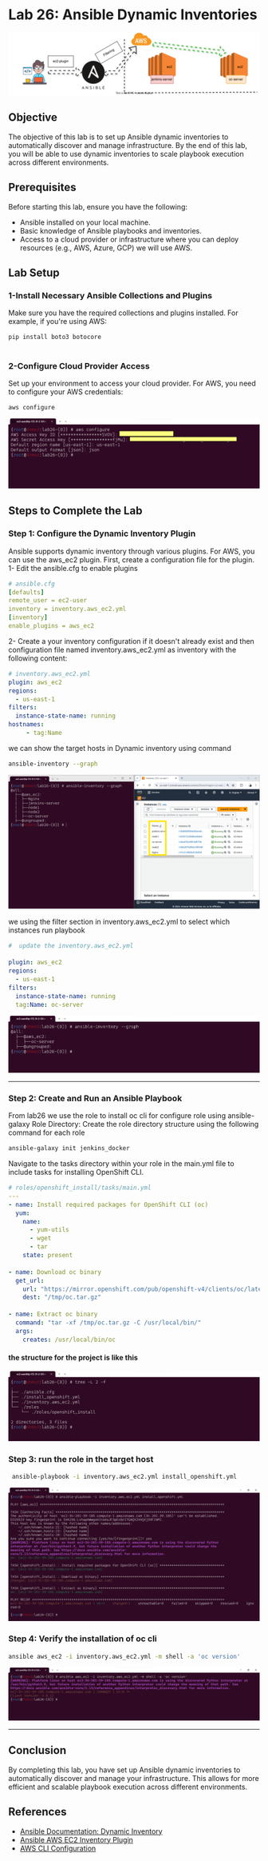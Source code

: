 # Lab 26: Ansible Dynamic Inventories
![alt text](screenshoots/Dynamic.drawio.svg)

##  Objective
The objective of this lab is to set up Ansible dynamic inventories to automatically discover and manage infrastructure. By the end of this lab, you will be able to use dynamic inventories to scale playbook execution across different environments.

## Prerequisites
Before starting this lab, ensure you have the following:

- Ansible installed on your local machine.
- Basic knowledge of Ansible playbooks and inventories.
- Access to a cloud provider or infrastructure where you can deploy resources (e.g., AWS, Azure, GCP) we will use AWS.

## Lab Setup

### 1-Install Necessary Ansible Collections and Plugins

Make sure you have the required collections and plugins installed. For example, if you're using AWS:

```bash
pip install boto3 botocore
    
```
### 2-Configure Cloud Provider Access

Set up your environment to access your cloud provider. For AWS, you need to configure your AWS credentials:
```bash
aws configure
```
![alt text](screenshoots/aws-configure.png)


## Steps to Complete the Lab
### Step 1: Configure the Dynamic Inventory Plugin
Ansible supports dynamic inventory through various plugins. For AWS, you can use the aws_ec2 plugin. First, create a configuration file for the plugin.
1- Edit the ansible.cfg to enable plugins
```yml
# ansible.cfg
[defaults]
remote_user = ec2-user
inventory = inventory.aws_ec2.yml
[inventory]
enable_plugins = aws_ec2
```
2- Create a  your inventory configuration if it doesn't already exist and then configuration file named inventory.aws_ec2.yml as inventory  with the following content:
```yml
# inventory.aws_ec2.yml
plugin: aws_ec2
regions:
  - us-east-1
filters:
  instance-state-name: running
hostnames:
     - tag:Name
```
we can show the target hosts in Dynamic inventory using command 
```bash
ansible-inventory --graph
```
![alt text](screenshoots/instances.png)

we using the filter section in inventory.aws_ec2.yml to select which instances  run playbook
```yml
#  update the inventory.aws_ec2.yml

plugin: aws_ec2
regions:
  - us-east-1
filters:
  instance-state-name: running
  tag:Name: oc-server
```
![alt text](screenshoots/graph.png)

***
### Step 2: Create and Run an Ansible Playbook
From lab26 we use the role to install oc cli 
for configure role using ansible-galaxy
Role Directory:
    Create the role directory structure using the following command for each role
```bash
ansible-galaxy init jenkins_docker
```
Navigate to the tasks directory within your role in the main.yml file to include tasks for installing OpenShift CLI.


```yml
# roles/openshift_install/tasks/main.yml
---
- name: Install required packages for OpenShift CLI (oc)
  yum:
    name: 
      - yum-utils
      - wget
      - tar
    state: present

- name: Download oc binary
  get_url:
    url: "https://mirror.openshift.com/pub/openshift-v4/clients/oc/latest/linux/oc.tar.gz"
    dest: "/tmp/oc.tar.gz"

- name: Extract oc binary
  command: "tar -xf /tmp/oc.tar.gz -C /usr/local/bin/"
  args:
    creates: /usr/local/bin/oc
```
#### the structure for the project is like this

![alt text](screenshoots/structure.png)


### Step 3: run the role in the target host 
```bash
 ansible-playbook -i inventory.aws_ec2.yml install_openshift.yml
```

![alt text](screenshoots/output.png)

### Step 4: Verify  the installation of oc cli  
```bash
ansible aws_ec2 -i inventory.aws_ec2.yml -m shell -a 'oc version'
```

![alt text](screenshoots/verifyocinstall.png)
***

## Conclusion
By completing this lab, you have set up Ansible dynamic inventories to automatically discover and manage your infrastructure. This allows for more efficient and scalable playbook execution across different environments.

## References
- [Ansible Documentation: Dynamic Inventory](https://docs.ansible.com/ansible/latest/user_guide/intro_dynamic_inventory.html)
- [Ansible AWS EC2 Inventory Plugin](https://docs.ansible.com/ansible/latest/collections/amazon/aws/aws_ec2_inventory.html)
- [AWS CLI Configuration](https://docs.aws.amazon.com/cli/latest/userguide/cli-configure-files.html)



